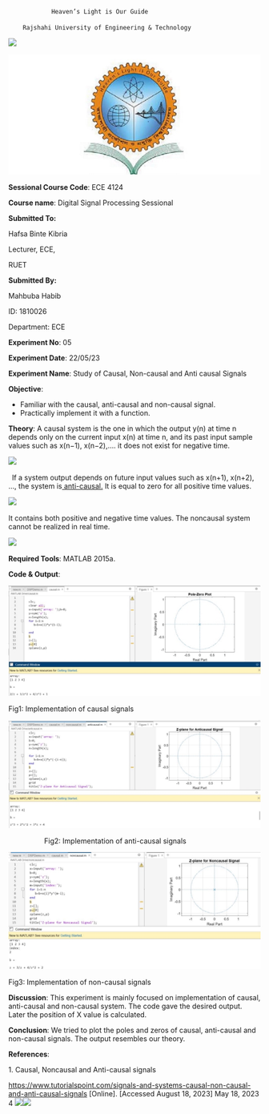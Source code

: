 ﻿                Heaven’s Light is Our Guide

        Rajshahi University of Engineering & Technology 

![](Aspose.Words.a52f43a0-c5c5-4950-b023-4422bab63ab3.001.png)



![](Aspose.Words.a52f43a0-c5c5-4950-b023-4422bab63ab3.002.jpeg)

**Sessional Course Code**: ECE 4124 

**Course name**: Digital Signal Processing Sessional 

**Submitted To:** 

Hafsa Binte Kibria 

Lecturer, ECE, 

RUET                                                                 

**Submitted By:** 

Mahbuba Habib 

ID: 1810026 

Department: ECE 



**Experiment No**: 05

**Experiment Date**: 22/05/23 

**Experiment Name**: Study of Causal, Non-causal and Anti causal Signals 

**Objective**: 

- Familiar with the causal, anti-causal and non-causal signal. 
- Practically implement it with a function. 

**Theory**: A causal system is the one in which the output y(n) at time n depends only on the current input x(n) at time n, and its past input sample values such as x(n−1), x(n−2),….  it does not exist for negative time. 

![](Aspose.Words.a52f43a0-c5c5-4950-b023-4422bab63ab3.003.png)

` `If a system output depends on future input values such as x(n+1), x(n+2), …, the system is[ anti-causal.](https://www.sciencedirect.com/topics/engineering/noncausal) It is equal to zero for all positive time values.  

![](Aspose.Words.a52f43a0-c5c5-4950-b023-4422bab63ab3.004.png)

It contains both positive and negative time values. The noncausal system cannot be realized in real time. 

![](Aspose.Words.a52f43a0-c5c5-4950-b023-4422bab63ab3.005.png)

**Required Tools**: MATLAB 2015a. 

**Code & Output**: 

![](Aspose.Words.a52f43a0-c5c5-4950-b023-4422bab63ab3.006.jpeg)

Fig1: Implementation of causal signals 

![](Aspose.Words.a52f43a0-c5c5-4950-b023-4422bab63ab3.007.jpeg)

`          `Fig2: Implementation of anti-causal signals 

![](Aspose.Words.a52f43a0-c5c5-4950-b023-4422bab63ab3.008.jpeg)

Fig3: Implementation of non-causal signals 

**Discussion**: This experiment is mainly focused on implementation of causal, anti-causal and non-causal system. The code gave the desired output. Later the position of X value is calculated. 

**Conclusion**: We tried to plot the poles and zeros of causal, anti-causal and non-causal signals. The output resembles our theory. 

**References**: 

1\. Causal, Noncausal and Anti-causal signals

https://www.tutorialspoint.com/signals-and-systems-causal-non-causal-and-anti-causal-signals [Online]. [Accessed August 18, 2023] 
May 18, 2023  4 ![](Aspose.Words.a52f43a0-c5c5-4950-b023-4422bab63ab3.009.png)![](Aspose.Words.a52f43a0-c5c5-4950-b023-4422bab63ab3.010.png)
